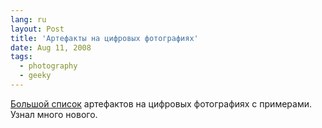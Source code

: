```yaml
---
lang: ru
layout: Post
title: 'Артефакты на цифровых фотографиях'
date: Aug 11, 2008
tags:
  - photography
  - geeky
---
```


[Большой список](http://hannemyr.com/photo/defects.html) артефактов на цифровых фотографиях с примерами. Узнал много нового.
